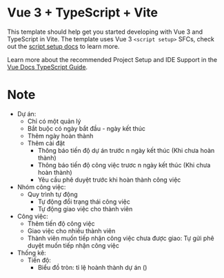 # Vue 3 + TypeScript + Vite

This template should help get you started developing with Vue 3 and TypeScript in Vite. The template uses Vue 3 `<script setup>` SFCs, check out the [script setup docs](https://v3.vuejs.org/api/sfc-script-setup.html#sfc-script-setup) to learn more.

Learn more about the recommended Project Setup and IDE Support in the [Vue Docs TypeScript Guide](https://vuejs.org/guide/typescript/overview.html#project-setup).

# Note

- Dự án:
  - Chỉ có một quản lý
  - Bắt buộc có ngày bắt đầu - ngày kết thúc
  - Thêm ngày hoàn thành
  - Thêm cài đặt
    - Thông báo tiến độ dự án trước n ngày kết thúc (Khi chưa hoàn thành)
    - Thông báo tiến độ công việc trươc n ngày kết thúc (Khi chưa hoàn thành)
    - Yêu cầu phê duyệt trước khi hoàn thành công việc
- Nhóm công việc:
  - Quy trình tự động
    - Tự động đổi trạng thái công việc
    - Tự động giao việc cho thành viên
- Công việc:
  - Thêm tiến độ công việc
  - Giao việc cho nhiều thành viên
  - Thành viên muốn tiếp nhận công việc chưa được giao: Tự gửi phê duyệt muốn tiếp nhận công việc
- Thống kê:
  - Tiến độ:
    - Biểu đồ tròn: tỉ lệ hoành thành dự án ()
